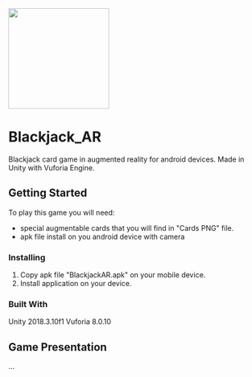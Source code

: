<img src="Blackjack_AR/Cards PNG/karta9.png" width="200">

# Blackjack_AR
Blackjack card game in augmented reality for android devices. Made in Unity with Vuforia Engine.

## Getting Started

To play this game you will need:
- special augmentable cards that you will find in "Cards PNG" file.
- apk file install on you android device with camera

### Installing

1. Copy apk file "BlackjackAR.apk" on your mobile device.
2. Install application on your device.

### Built With

Unity 2018.3.10f1
Vuforia 8.0.10

## Game Presentation

...
